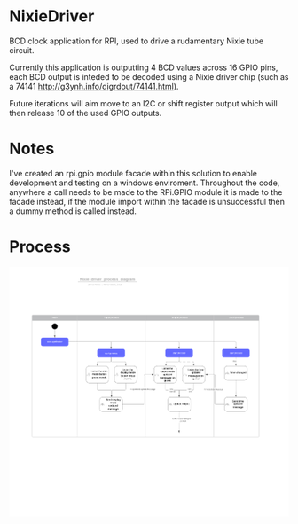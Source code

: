# NixieDriver
BCD clock application for RPI, used to drive a rudamentary Nixie tube circuit.

Currently this application is outputting 4 BCD values across 16 GPIO pins, each BCD output is inteded to be decoded using a Nixie driver chip (such as a 74141 http://g3ynh.info/digrdout/74141.html).

Future iterations will aim move to an I2C or shift register output which will then release 10 of the used GPIO outputs.

# Notes
I've created an rpi.gpio module facade within this solution to enable development and testing on a windows enviroment. Throughout the code, anywhere a call needs to be made to the RPi.GPIO module it is made to the facade instead, if the module import within the facade is unsuccessful then a dummy method is called instead.

# Process

![Process flow](/Nixie_driver_process_diagram.png)
